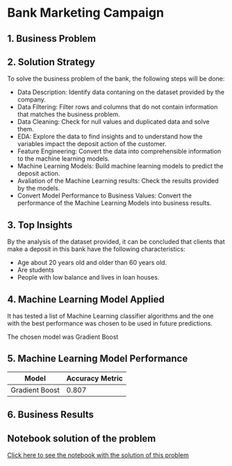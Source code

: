 # Bank Marketing Campaign

## 1. Business Problem

## 2. Solution Strategy
To solve the business problem of the bank, the following steps will be done:
- Data Description: Identify data contaning on the dataset provided by the company.
- Data Filtering: Filter rows and columns that do not contain information that matches the business problem.
- Data Cleaning: Check for null values and duplicated data and solve them.
- EDA: Explore the data to find insights and to understand how the variables impact the deposit action of the customer.
- Feature Engineering: Convert the data into comprehensible information to the machine learning models.
- Machine Learning Models: Build machine learning models to predict the deposit action.
- Avaliation of the Machine Learning results: Check the results provided by the models.
- Convert Model Performance to Business Values: Convert the performance of the Machine Learning Models into business results.

## 3. Top Insights
By the analysis of the dataset provided, it can be concluded that clients that make a deposit in this bank have the following characteristics:
- Age about 20 years old and older than 60 years old.
- Are students
- People with low balance and lives in loan houses.

## 4. Machine Learning Model Applied
It has tested a list of Machine Learning classifier algorithms and the one with the best performance was chosen to be used in future predictions.

The chosen model was Gradient Boost

## 5. Machine Learning Model Performance
| Model | Accuracy Metric |
| ------- | ------- |
| Gradient Boost | 0.807 |

## 6. Business Results


## Notebook solution of the problem
[Click here to see the notebook with the solution of this problem](https://github.com/Guilherme-Yuji/Data-Science-Portfolio/blob/main/bankMarketingCampaign/Bank%20Marketing%20Campaign.ipynb)
